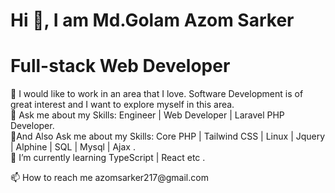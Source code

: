 # Hi 👋, I am Md.Golam Azom Sarker
# Full-stack Web Developer
 <p>👯 I would like to work in an area that I love. Software Development is of great interest and I want to explore myself in this area.<br>
🌱 Ask me about my Skills: Engineer | Web Developer | Laravel PHP Developer.<br>
 🌱And Also Ask me about my Skills: Core PHP | Tailwind CSS | Linux | Jquery | Alphine | SQL | Mysql | Ajax .<br>
 💬 I’m currently learning TypeScript | React etc .</p>
 📫 How to reach me azomsarker217@gmail.com
